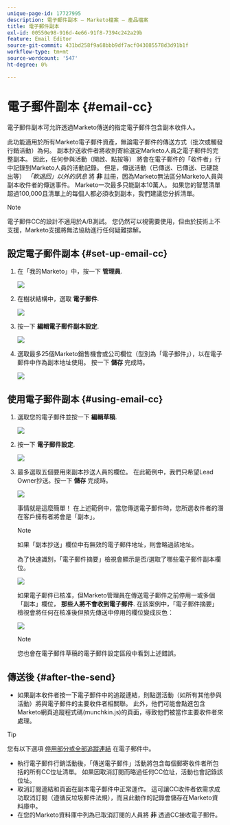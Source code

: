 ```yaml
---
unique-page-id: 17727995
description: 電子郵件副本 — Marketo檔案 — 產品檔案
title: 電子郵件副本
exl-id: 00550e98-916d-4e66-91f8-7394c242a29b
feature: Email Editor
source-git-commit: 431bd258f9a68bbb9df7acf043085578d3d91b1f
workflow-type: tm+mt
source-wordcount: '547'
ht-degree: 0%

---
```


# 電子郵件副本 {#email-cc}

電子郵件副本可允許透過Marketo傳送的指定電子郵件包含副本收件人。

此功能適用於所有Marketo電子郵件資產，無論電子郵件的傳送方式（批次或觸發行銷活動）為何。 副本抄送收件者將收到寄給選定Marketo人員之電子郵件的完整副本。 因此，任何參與活動（開啟、點按等） 將會在電子郵件的「收件者」行中記錄到Marketo人員的活動記錄。 但是，傳送活動（已傳送、已傳送、已硬跳出等） _「軟退回」以外的訊息_ 將 **非** 註冊，因為Marketo無法區分Marketo人員與副本收件者的傳送事件。 Marketo一次最多只能副本10萬人。 如果您的智慧清單超過100,000且清單上的每個人都必須收到副本，我們建議您分拆清單。

>[!NOTE]
>
>電子郵件CC的設計不適用於A/B測試。 您仍然可以視需要使用，但由於技術上不支援，Marketo支援將無法協助進行任何疑難排解。

## 設定電子郵件副本 {#set-up-email-cc}

1. 在「我的Marketo」中，按一下 **管理員**.

   ![](assets/one.png)

1. 在樹狀結構中，選取 **電子郵件**.

   ![](assets/two.png)

1. 按一下 **編輯電子郵件副本設定**.

   ![](assets/three.png)

1. 選取最多25個Marketo銷售機會或公司欄位（型別為「電子郵件」），以在電子郵件中作為副本地址使用。 按一下 **儲存** 完成時。

   ![](assets/four.png)

## 使用電子郵件副本 {#using-email-cc}

1. 選取您的電子郵件並按一下 **編輯草稿**.

   ![](assets/five.png)

1. 按一下 **電子郵件設定**.

   ![](assets/six.png)

1. 最多選取五個要用來副本抄送人員的欄位。 在此範例中，我們只希望Lead Owner抄送。按一下 **儲存** 完成時。

   ![](assets/seven.png)

   事情就是這麼簡單！ 在上述範例中，當您傳送電子郵件時，您所選收件者的潛在客戶擁有者將會是「副本」。

   >[!NOTE]
   >
   >如果「副本抄送」欄位中有無效的電子郵件地址，則會略過該地址。

   為了快速識別，「電子郵件摘要」檢視會顯示是否/選取了哪些電子郵件副本欄位。

   ![](assets/eight.png)

   如果電子郵件已核准，但Marketo管理員在傳送電子郵件之前停用一或多個「副本」欄位， **那些人將不會收到電子郵件**. 在該案例中，「電子郵件摘要」檢視會將任何在核准後但預先傳送中停用的欄位變成灰色：

   ![](assets/removal.png)

   >[!NOTE]
   >
   >您也會在電子郵件草稿的電子郵件設定區段中看到上述錯誤。

## 傳送後 {#after-the-send}

* 如果副本收件者按一下電子郵件中的追蹤連結，則點選活動（如所有其他參與活動）將與電子郵件的主要收件者相關聯。 此外，他們可能會點進包含Marketo網頁追蹤程式碼(munchkin.js)的頁面，導致他們被當作主要收件者來處理。

>[!TIP]
>
>您有以下選項 [停用部分或全部追蹤連結](/help/marketo/product-docs/email-marketing/general/functions-in-the-editor/disable-tracking-for-an-email-link.md) 在電子郵件中。

* 執行電子郵件行銷活動後，「傳送電子郵件」活動將包含每個郵寄收件者所包括的所有CC位址清單。 如果因取消訂閱而略過任何CC位址，活動也會記錄該位址。
* 取消訂閱連結和頁面在副本電子郵件中正常運作。 這可讓CC收件者依需求成功取消訂閱（遵循反垃圾郵件法規），而且此動作的記錄會儲存在Marketo資料庫中。
* 在您的Marketo資料庫中列為已取消訂閱的人員將 **非** 透過CC接收電子郵件。
